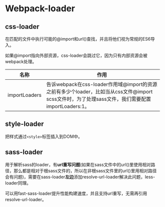 # Webpack-loader

## css-loader

在匹配的文件中执行可能的@import和url()查找，并且将他们视为常规的ES6导入。

如果@import指向外部资源，css-loader会跳过它，因为只有内部资源会被webpack处理。

| 名称          | 作用                                                         |
| ------------- | ------------------------------------------------------------ |
| importLoaders | 告诉webpack在css-loader作用域@import的资源之前有多少个loader，比如当从css文件@import scss文件时，为了处理sass文件，我们需要配置importLoaders:1。 |

## style-loader

把样式通过`<style>`标签插入到DOM中。

## sass-loader

用于解析sass的loader，有**url重写问题**(如果在sass文件中的url()里使用相对路径，那么都是相对于根sass文件的，所以在非根sass文件里的url()里用相对路径会有问题)，需要在sass-loader**左边**添加resolve-url-loader解决此问题，less-loader同理。

可以用fast-sass-loader提升性能构建速度，并且支持url重写，无需再引用resolve-url-loader。


